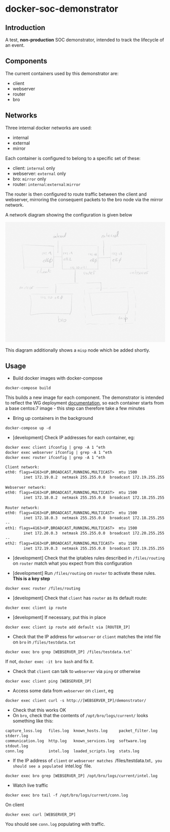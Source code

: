 # docker-soc-demonstrator

## Introduction

A test, **non-production** SOC demonstrator, intended to track the lifecycle of an event. 

## Components

The current containers used by this demonstrator are:

- client
- webserver
- router
- bro

## Networks

Three internal docker networks are used:

- internal
- external
- mirror

Each container is configured to belong to a specific set of these: 

- client: `internal` only
- webserver: `external` only
- bro: `mirror` only
- router: `internal`:`external`:`mirror`

The router is then configured to route traffic between the client and webserver, mirroring the consequent packets to the bro node via the mirror network.

A network diagram showing the configuration is given below

![](demonstrator-network-diagram.png)

This diagram additionally shows a `misp` node which be added shortly.
## Usage

- Build docker images with docker-compose

```
docker-compose build
```

This builds a new image for each component. The demonstrator is intended to reflect the WG deployment [documentation](http://wlcg-soc-wg-doc.web.cern.ch/wlcg-soc-wg-doc/), so each container starts from a base centos:7 image - this step can therefore take a few minutes

- Bring up containers in the background

```
docker-compose up -d
```


- [development] Check IP addresses for each container, eg:

```
docker exec client ifconfig | grep -A 1 ^eth
docker exec webserver ifconfig | grep -A 1 ^eth
docker exec router ifconfig | grep -A 1 ^eth
```
```
Client network:
eth0: flags=4163<UP,BROADCAST,RUNNING,MULTICAST>  mtu 1500
        inet 172.19.0.2  netmask 255.255.0.0  broadcast 172.19.255.255

Webserver network:
eth0: flags=4163<UP,BROADCAST,RUNNING,MULTICAST>  mtu 1500
        inet 172.18.0.2  netmask 255.255.0.0  broadcast 172.18.255.255

Router network:
eth0: flags=4163<UP,BROADCAST,RUNNING,MULTICAST>  mtu 1500
        inet 172.18.0.3  netmask 255.255.0.0  broadcast 172.18.255.255
--
eth1: flags=4163<UP,BROADCAST,RUNNING,MULTICAST>  mtu 1500
        inet 172.20.0.3  netmask 255.255.0.0  broadcast 172.20.255.255
--
eth2: flags=4163<UP,BROADCAST,RUNNING,MULTICAST>  mtu 1500
        inet 172.19.0.3  netmask 255.255.0.0  broadcast 172.19.255.255
```

- [development] Check that the iptables rules described in `/files/routing` on `router` match what you expect from this configuration

- [development] Run `/files/routing` on `router` to activate these rules. **This is a key step**

```
docker exec router /files/routing
```
- [development] Check that `client` has `router` as its default route:

```
docker exec client ip route
```
- [development] If necessary, put this in place
```
docker exec client ip route add default via [ROUTER_IP]
```
- Check that the IP address for `webserver` or `client`  matches the intel file on `bro` in `/files/testdata.txt`
```
docker exec bro grep [WEBSERVER_IP] /files/testdata.txt`
```
If not, `docker exec -it bro bash` and fix it.

- Check that `client` can talk to `webserver` via `ping` or otherwise
```
docker exec client ping [WEBSERVER_IP]

```
- Access some data from `webserver` on `client`, eg

```
docker exec client curl -s http://[WEBSERVER_IP]/demonstrator/
```
- Check that this works OK
- On `bro`, check that the contents of `/opt/bro/logs/current/` looks something like this:

```
capture_loss.log   files.log  known_hosts.log     packet_filter.log  stderr.log
communication.log  http.log   known_services.log  software.log       stdout.log
conn.log           intel.log  loaded_scripts.log  stats.log
```
- If the IP address of `client` or `webserver matches `/files/testdata.txt`, you should see a populated `intel.log` file.
```
docker exec bro grep [WEBSERVER_IP] /opt/bro/logs/current/intel.log
```
- Watch live traffic
```
docker exec bro tail -f /opt/bro/logs/current/conn.log
```
On client
```
docker exec curl [WEBSERVER_IP]
```
You should see `conn.log` populating with traffic.


